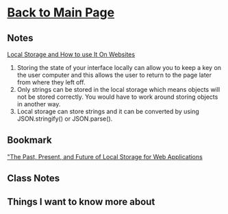 # [Back to Main Page](https://reecerenninger.github.io/reading-notes/)

## Notes

[Local Storage and How to use It On Websites](https://www.smashingmagazine.com/2010/10/local-storage-and-how-to-use-it/)

1. Storing the state of your interface locally can allow you to keep a key on the user computer and this allows the user to return to the page later from where they left off.
2. Only strings can be stored in the local storage which means objects will not be stored correctly. You would have to work around storing objects in another way.
3. Local storage can store strings and it can be converted by using JSON.stringify() or JSON.parse().

## Bookmark

["The Past, Present, and Future of Local Storage for Web Applications](http://diveinto.html5doctor.com/storage.html)

## Class Notes

## Things I want to know more about